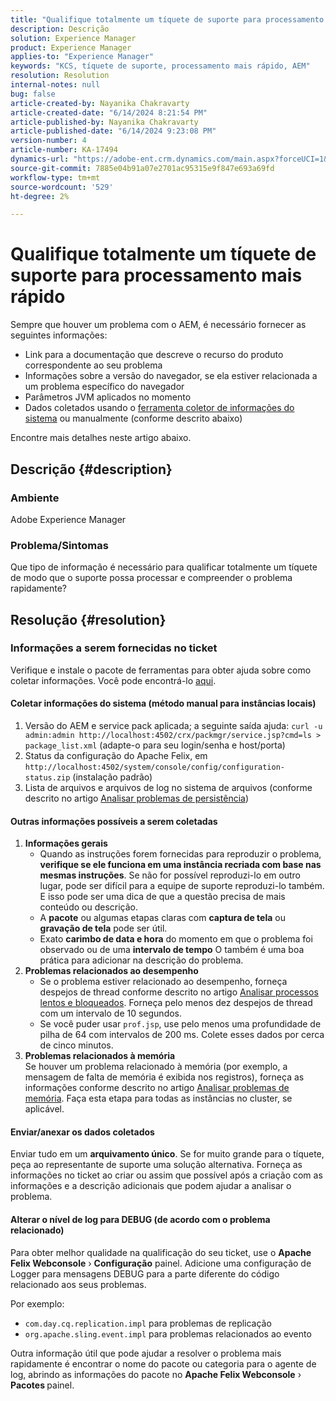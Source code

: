 ```yaml
---
title: "Qualifique totalmente um tíquete de suporte para processamento mais rápido"
description: Descrição
solution: Experience Manager
product: Experience Manager
applies-to: "Experience Manager"
keywords: "KCS, tíquete de suporte, processamento mais rápido, AEM"
resolution: Resolution
internal-notes: null
bug: false
article-created-by: Nayanika Chakravarty
article-created-date: "6/14/2024 8:21:54 PM"
article-published-by: Nayanika Chakravarty
article-published-date: "6/14/2024 9:23:08 PM"
version-number: 4
article-number: KA-17494
dynamics-url: "https://adobe-ent.crm.dynamics.com/main.aspx?forceUCI=1&pagetype=entityrecord&etn=knowledgearticle&id=e0841aba-8b2a-ef11-840b-6045bd006704"
source-git-commit: 7885e04b91a07e2701ac95315e9f847e693a69fd
workflow-type: tm+mt
source-wordcount: '529'
ht-degree: 2%

---
```


# Qualifique totalmente um tíquete de suporte para processamento mais rápido


Sempre que houver um problema com o AEM, é necessário fornecer as seguintes informações:

- Link para a documentação que descreve o recurso do produto correspondente ao seu problema
- Informações sobre a versão do navegador, se ela estiver relacionada a um problema específico do navegador
- Parâmetros JVM aplicados no momento
- Dados coletados usando o [ferramenta coletor de informações do sistema](https://helpx.adobe.com/experience-manager/kb/support-info-collector.html) ou manualmente (conforme descrito abaixo)


Encontre mais detalhes neste artigo abaixo.

## Descrição {#description}


### <b>Ambiente</b>

Adobe Experience Manager

### <b>Problema/Sintomas</b>

Que tipo de informação é necessário para qualificar totalmente um tíquete de modo que o suporte possa processar e compreender o problema rapidamente?




## Resolução {#resolution}


### <b>Informações a serem fornecidas no ticket</b>

Verifique e instale o pacote de ferramentas para obter ajuda sobre como coletar informações. Você pode encontrá-lo [aqui](https://helpx.adobe.com/experience-manager/kb/index/tools.html).

#### <b>Coletar informações do sistema (método manual para instâncias locais)</b>

1. Versão do AEM e service pack aplicada; a seguinte saída ajuda: `curl -u admin:admin http://localhost:4502/crx/packmgr/service.jsp?cmd=ls > package_list.xml` (adapte-o para seu login/senha e host/porta)
2. Status da configuração do Apache Felix, em `http://localhost:4502/system/console/config/configuration-status.zip` (instalação padrão)
3. Lista de arquivos e arquivos de log no sistema de arquivos (conforme descrito no artigo [Analisar problemas de persistência](https://helpx.adobe.com/experience-manager/kb/AnalyzePersistenceProblems.html))


#### <b>Outras informações possíveis a serem coletadas</b>

1. <b>Informações gerais</b>
   - Quando as instruções forem fornecidas para reproduzir o problema, <b>verifique se ele funciona em uma instância recriada com base nas mesmas instruções</b>. Se não for possível reproduzi-lo em outro lugar, pode ser difícil para a equipe de suporte reproduzi-lo também. E isso pode ser uma dica de que a questão precisa de mais conteúdo ou descrição.
   - A <b>pacote</b> ou algumas etapas claras com <b>captura de tela</b> ou <b>gravação de tela</b> pode ser útil.
   - Exato <b>carimbo de data e hora</b> do momento em que o problema foi observado ou de uma <b>intervalo de tempo</b> O também é uma boa prática para adicionar na descrição do problema.
2. <b>Problemas relacionados ao desempenho</b>
   - Se o problema estiver relacionado ao desempenho, forneça despejos de thread conforme descrito no artigo [Analisar processos lentos e bloqueados](https://helpx.adobe.com/experience-manager/kb/AnalyzeSlowAndBlockedProcesses.html). Forneça pelo menos dez despejos de thread com um intervalo de 10 segundos.
   - Se você puder usar `prof.jsp`, use pelo menos uma profundidade de pilha de 64 com intervalos de 200 ms. Colete esses dados por cerca de cinco minutos.
3. <b>Problemas relacionados à memória</b>\
   Se houver um problema relacionado à memória (por exemplo, a mensagem de falta de memória é exibida nos registros), forneça as informações conforme descrito no artigo [Analisar problemas de memória](https://experienceleague.adobe.com/docs/experience-cloud-kcs/kbarticles/KA-17482.html?lang=en). Faça esta etapa para todas as instâncias no cluster, se aplicável.


#### <b>Enviar/anexar os dados coletados</b>

Enviar tudo em um <b>arquivamento único</b>. Se for muito grande para o tíquete, peça ao representante de suporte uma solução alternativa. Forneça as informações no ticket ao criar ou assim que possível após a criação com as informações e a descrição adicionais que podem ajudar a analisar o problema.

#### <b>Alterar o nível de log para DEBUG (de acordo com o problema relacionado)</b>

Para obter melhor qualidade na qualificação do seu ticket, use o <b>Apache Felix Webconsole</b> › <b>Configuração</b> painel. Adicione uma configuração de Logger para mensagens DEBUG para a parte diferente do código relacionado aos seus problemas.

Por exemplo:

- `com.day.cq.replication.impl` para problemas de replicação
- `org.apache.sling.event.impl` para problemas relacionados ao evento




Outra informação útil que pode ajudar a resolver o problema mais rapidamente é encontrar o nome do pacote ou categoria para o agente de log, abrindo as informações do pacote no <b>Apache Felix Webconsole</b> › <b>Pacotes </b>painel.
